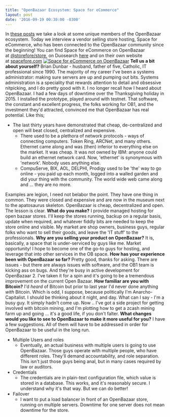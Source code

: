 ```yaml
---
title: "OpenBazaar Ecosystem: Space for eCommerce" 
layout: post
date: '2016-09-19 00:30:00 -0300'
---
```

        
In [these posts](https://blog.openbazaar.org/snapshot-of-the-openbazaar-ecosystem-at-the-beginning/) we take a look at some unique members of the OpenBazaar ecosystem. Today we interview a vendor selling store hosting, Space for eCommerce, who has been connected to the OpenBazaar community since the beginning! You can find Space for eCommerce on OpenBazaar at [@storefore/store](ob://6839fa37dfb6365de70cef32c4d58797595b1c5a/store), on Duosearch [here](https://duosear.ch/@storefore) and on their own website at [spacefore.com](https://spacefore.com/) [![Space for eCommerce on OpenBazaar](https://blog.openbazaar.org/wp-content/uploads/2016/09/Screen-Shot-2016-09-19-at-12.43.51-PM.png)](http://spacefore.com) **Tell us a bit about yourself?** Brian Dunbar - husband, father of five, Catholic, IT professional since 1990. The majority of my career I've been a systems administrator: making sure servers are up and pumping out bits. Systems administration is a speciality that rewards attention to detail and obsessive nitpicking, and I do pretty good with it. I no longer recall how I heard about OpenBazaar. I had a few days of downtime over the Thanksgiving holiday in 2015. I installed the prototype, played around with testnet. That software, the constant and excellent progress, the folks working for OB1, and the investment they'd attracted, convinced me that OpenBazaar has real potential. Like this;

*   The last thirty years have demonstrated that cheap, de-centralized and open will beat closed, centralized and expensive.
    *   There used to be a plethora of network protocols - ways of connecting computers. Token Ring, ARCNet, and many others. Ethernet came along and was (then) inferior to everything else on the market. It was cheap. It was not owned by IBM: anyone could build an ethernet network card. Now, 'ethernet' is synonymous with 'network'. Nobody uses anything else.
    *   CompuServe, BIX, AOL, DELPHI, Prodigy used to be 'the' way to go online - you paid up each month, logged into a walled garden and did your thing with the community. The world wide web came along and ... they are no more.

Examples are legion, I need not belabor the point. They have one thing in common. They were closed and expensive and are now in the museum next to the apatosaurus skeleton. OpenBazaar is cheap, decentralized and open. The lesson is clear. **What do you make?** I provide managed hosting for open bazaar stores. I'll keep the stores running, backup on a regular basis, update when required, and whatever fiddly bits are needed to keep the store online and visible. My market are shop owners, business guys, regular folks who want to sell their goods, and leave the 'IT stuff' to the professionals. **Why are you selling your product on OpenBazaar?** It is, basically, a space that is under-serviced by guys like me. Market opportunity! I hope to become one of the go-to guys for hosting, and leverage that into other services in the OB space. **How has your experience been with OpenBazaar so far?** Pretty good, thanks for asking. There are issues - but there are always issues with software, and the OB1 team is kicking ass on bugs. And they're busy in active development for OpenBazaar 2. I've taken it for a spin and it's going to be a tremendous improvement on the current Open Bazaar. **How familiar are you with Bitcoin?** I'd _heard_ of Bitcoin but prior to last year I'd never done anything _with_ Bitcoin. Which is odd, I suppose, because politically I'm Anarcho-Capitalist. I should be thinking about it night, and day. What can I say - I'm a busy guy. It simply hadn't come up. Now .. I've got a side project for getting involved with bitcoin mining, and I'm plotting how to get a zcash mining farm up and going ... it's a good life, if you don't falter. **What changes would you like to see to OpenBazaar to make it more useful for you?** I have a few suggestions. All of them will have to be addressed in order for OpenBazaar to be useful in the long run.

*   Multiple Users and roles
    *   Eventually, an actual business with multiple users is going to use OpenBazaar. Those guys operate with multiple people, who have different roles. They'll demand accountability, and role separation. This isn't just those guys being anal, but in many cases required by law or auditors.
*   Credentials
    *   The credentials are in plain-text configuration file, which value is stored in a database. This works, and it's reasonably secure. I understand why it's that way. But we can do better!
*   Failover
    *   I want to put a load balancer in front of an OpenBazaar store, running on multiple servers. Downtime for one server does not mean downtime for the store.